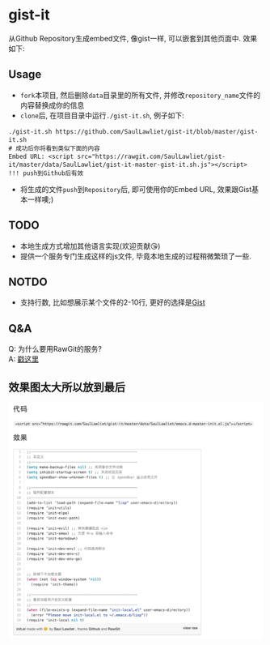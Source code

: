 # gist-it
从Github Repository生成embed文件, 像gist一样, 可以嵌套到其他页面中. 效果如下:

## Usage
- `fork`本项目, 然后删除`data`目录里的所有文件, 并修改`repository_name`文件的内容替换成你的信息  
- `clone`后, 在项目目录中运行`./gist-it.sh`,  例子如下:  
``` shell
./gist-it.sh https://github.com/SaulLawliet/gist-it/blob/master/gist-it.sh
# 成功后你将看到类似下面的内容
Embed URL: <script src="https://rawgit.com/SaulLawliet/gist-it/master/data/SaulLawliet/gist-it-master-gist-it.sh.js"></script>
!!! push到Github后有效
```
- 将生成的文件`push`到`Repository`后, 即可使用你的Embed URL, 效果跟Gist基本一样噢;)

## TODO
- 本地生成方式增加其他语言实现(欢迎贡献😘)
- 提供一个服务专门生成这样的js文件, 毕竟本地生成的过程稍微繁琐了一些.

## NOTDO
- 支持行数, 比如想展示某个文件的2-10行, 更好的选择是[Gist](https://gist.github.com/)

## Q&A
Q: 为什么要用RawGit的服务?  
A: [戳这里](http://stackoverflow.com/questions/17341122/link-and-execute-external-javascript-file-hosted-on-github)

## 效果图太大所以放到最后
![image](https://github.com/SaulLawliet/gist-it/blob/master/screencast.png)
